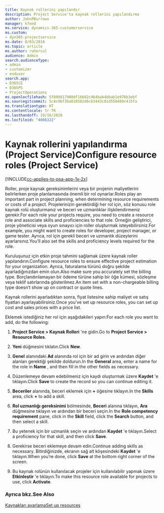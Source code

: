 ```yaml
---
title: Kaynak rollerini yapılandır
description: Project Service'ta kaynak rollerini yapılandırma
author: JohnPBurrows
manager: kfend
ms.service: dynamics-365-customerservice
ms.custom:
- dyn365-projectservice
ms.date: 8/03/2018
ms.topic: article
ms.author: ruhercul
audience: Admin
search.audienceType:
- admin
- customizer
- enduser
search.app:
- D365CE
- D365PS
- ProjectOperations
ms.openlocfilehash: 5f899d17980df16602c964bab4bbab1e976b3ebf
ms.sourcegitcommit: 5c4c9bf3ba018562d6cb3443c01d550489c415fa
ms.translationtype: HT
ms.contentlocale: tr-TR
ms.lasthandoff: 10/16/2020
ms.locfileid: "4086322"
---
```

# <a name="configure-resource-roles-project-service"></a><span data-ttu-id="fa89f-103">Kaynak rollerini yapılandırma (Project Service)</span><span class="sxs-lookup"><span data-stu-id="fa89f-103">Configure resource roles (Project Service)</span></span>

[!INCLUDE[cc-applies-to-psa-app-1x-2x](../includes/cc-applies-to-psa-app-1x-2x.md)]

<span data-ttu-id="fa89f-104">Roller, proje kaynak gereksinimlerini veya bir projenin maliyetlerini belirlerken proje planlamasında önemli bir rol oynarlar.</span><span class="sxs-lookup"><span data-stu-id="fa89f-104">Roles play an important part in project planning, when determining resource requirements or costs of a project.</span></span> <span data-ttu-id="fa89f-105">Projelerinizin gerektirdiği her rol için, söz konusu role kaynak rolü oluşturmanız ve beceri ve uzmanlıklar ilişkilendirmeniz gerekir.</span><span class="sxs-lookup"><span data-stu-id="fa89f-105">For each role your projects require, you need to create a resource role and associate skills and proficiencies to that role.</span></span> <span data-ttu-id="fa89f-106">Örneğin geliştirici, proje yöneticisi veya oyun sınayıcı için roller oluşturmak isteyebilirsiniz.</span><span class="sxs-lookup"><span data-stu-id="fa89f-106">For example, you might want to create roles for developer, project manager, or game tester.</span></span> <span data-ttu-id="fa89f-107">Ayrıca, rol için gerekli beceri ve uzmanlık düzeylerini ayarlarsınız.</span><span class="sxs-lookup"><span data-stu-id="fa89f-107">You’ll also set the skills and proficiency levels required for the role.</span></span>  
  
 <span data-ttu-id="fa89f-108">Kuruluşunuz için etkin proje tahmini sağlamak üzere kaynak roller yapılandırın.</span><span class="sxs-lookup"><span data-stu-id="fa89f-108">Configure resource roles to ensure effective project estimation for your organization.</span></span>  <span data-ttu-id="fa89f-109">Ayrıca, faturalama türünü doğru şekilde ayarladığınızdan emin olun.</span><span class="sxs-lookup"><span data-stu-id="fa89f-109">Also make sure you accurately set the billing type.</span></span> <span data-ttu-id="fa89f-110">Borçlandırılamayan bir ödeme türüne sahip bir öğe kümesi, sözleşme veya teklif satırlarında gösterilmez.</span><span class="sxs-lookup"><span data-stu-id="fa89f-110">An item set with a non-chargeable billing type doesn’t show up on contract or quote lines.</span></span>  
  
 <span data-ttu-id="fa89f-111">Kaynak rollerini ayarladıktan sonra, fiyat listesine sahip maliyet ve satış fiyatları ayarlayabilirsiniz.</span><span class="sxs-lookup"><span data-stu-id="fa89f-111">Once you’ve set up resource roles, you can set up cost and sales prices with a price list.</span></span>  
  
 <span data-ttu-id="fa89f-112">Eklemek istediğiniz her rol için aşağıdakileri yapın:</span><span class="sxs-lookup"><span data-stu-id="fa89f-112">For each role you want to add, do the following:</span></span>  
  
1.  <span data-ttu-id="fa89f-113">**Project Service > Kaynak Rolleri** 'ne gidin.</span><span class="sxs-lookup"><span data-stu-id="fa89f-113">Go to **Project Service > Resource Roles**.</span></span>  
  
2.  <span data-ttu-id="fa89f-114">**Yeni** düğmesini tıklatın.</span><span class="sxs-lookup"><span data-stu-id="fa89f-114">Click **New**.</span></span>  
  
3.  <span data-ttu-id="fa89f-115">**Genel** alanındaki **Ad** alanında rol için bir ad girin ve ardından diğer alanları gerektiği şekilde doldurun.</span><span class="sxs-lookup"><span data-stu-id="fa89f-115">In the **General** area, enter a name for the role in **Name** , and then fill in the other fields as necessary.</span></span>  
  
4.  <span data-ttu-id="fa89f-116">Düzenlemeye devam edebilmeniz için kaydı oluşturmak üzere **Kaydet** 'e tıklayın.</span><span class="sxs-lookup"><span data-stu-id="fa89f-116">Click **Save** to create the record so you can continue editing it.</span></span>  
  
5.  <span data-ttu-id="fa89f-117">**Beceriler** alanında, beceri eklemek için **+** öğesine tıklayın.</span><span class="sxs-lookup"><span data-stu-id="fa89f-117">In the **Skills** area, click **+** to add a skill.</span></span>  
  
6.  <span data-ttu-id="fa89f-118">**Rol uzmanlığı gereksinimi** bölmesinde, **Beceri** alanına tıklayın, **Ara** düğmesine tıklayın ve ardından bir beceri seçin.</span><span class="sxs-lookup"><span data-stu-id="fa89f-118">In the **Role competency requirement** pane, click in the **Skill** field, click the **Search** button, and then select a skill.</span></span>  
  
7.  <span data-ttu-id="fa89f-119">Bu yetenek için bir uzmanlık seçin ve ardından **Kaydet** 'e tıklayın.</span><span class="sxs-lookup"><span data-stu-id="fa89f-119">Select a proficiency for that skill, and then click **Save**.</span></span>  
  
8.  <span data-ttu-id="fa89f-120">Gerekirse beceri eklemeye devam edin.</span><span class="sxs-lookup"><span data-stu-id="fa89f-120">Continue adding skills as necessary.</span></span> <span data-ttu-id="fa89f-121">Bitirdiğinizde, ekranın sağ alt köşesindeki **Kaydet** 'e tıklayın.</span><span class="sxs-lookup"><span data-stu-id="fa89f-121">When you’re done, click **Save** at the bottom right corner of the screen.</span></span>  
  
9. <span data-ttu-id="fa89f-122">Bu kaynak rolünün kullanılacak projeler için kullanılabilir yapmak üzere **Etkinleştir** 'e tıklayın.</span><span class="sxs-lookup"><span data-stu-id="fa89f-122">To make this resource role available for projects to use, click **Activate**.</span></span>  
  
### <a name="see-also"></a><span data-ttu-id="fa89f-123">Ayrıca bkz.</span><span class="sxs-lookup"><span data-stu-id="fa89f-123">See Also</span></span>  
 [<span data-ttu-id="fa89f-124">Kaynakları ayarlama</span><span class="sxs-lookup"><span data-stu-id="fa89f-124">Set up resources</span></span>](../psa/set-up-resources.md)
